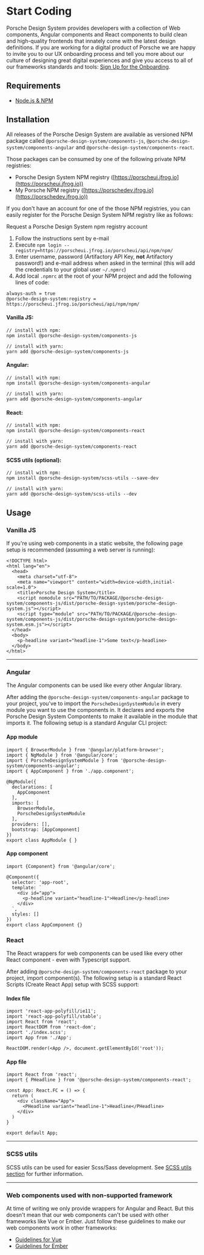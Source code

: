 # Start Coding

Porsche Design System provides developers with a collection of Web components, Angular components and React components to build clean and high-quality frontends that innately come with the latest design definitions. If you are working for a digital product of Porsche we are happy to invite you to our UX onboarding process and tell you more about our culture of designing great digital experiences and give you access to all of our frameworks standards and tools: [Sign Up for the Onboarding](https://ux.porsche.com/). 

## Requirements
* [Node.js & NPM](https://nodejs.org)

## Installation

All releases of the Porsche Design System are available as versioned NPM package called `@porsche-design-system/components-js`, `@porsche-design-system/components-angular` and `@porsche-design-system/components-react`.

Those packages can be consumed by one of the following private NPM registries:
* Porsche Design System NPM registry ([https://porscheui.jfrog.io](https://porscheui.jfrog.io))
* My Porsche NPM registry ([https://porschedev.jfrog.io](https://porschedev.jfrog.io))

If you don't have an account for one of the those NPM registries, you can easily register for the Porsche Design System NPM registry like as follows:


<p-link target="_blank" href="http://eepurl.com/ghVSjH">Request a Porsche Design System npm registry account</p-link>

1. Follow the instructions sent by e-mail
1. Execute `npm login --registry=https://porscheui.jfrog.io/porscheui/api/npm/npm/`
1. Enter username, password (Artifactory API Key, __not__ Artifactory password!) and e-mail address when asked in the terminal (this will add the credentials to your global user `~/.npmrc`)
1. Add local `.npmrc` at the root of your NPM project and add the following lines of code:
``` 
always-auth = true
@porsche-design-system:registry = https://porscheui.jfrog.io/porscheui/api/npm/npm/
``` 

#### Vanilla JS:
``` 
// install with npm:
npm install @porsche-design-system/components-js

// install with yarn:
yarn add @porsche-design-system/components-js
```

#### Angular:
``` 
// install with npm:
npm install @porsche-design-system/components-angular

// install with yarn:
yarn add @porsche-design-system/components-angular
```

#### React:
``` 
// install with npm:
npm install @porsche-design-system/components-react

// install with yarn:
yarn add @porsche-design-system/components-react
```

#### SCSS utils (optional):
``` 
// install with npm:
npm install @porsche-design-system/scss-utils --save-dev

// install with yarn:
yarn add @porsche-design-system/scss-utils --dev
``` 

## Usage

### Vanilla JS

If you're using web components in a static website, the following page setup is recommended (assuming a web server is running):

``` 
<!DOCTYPE html>
<html lang="en">
  <head>
    <meta charset="utf-8">
    <meta name="viewport" content="width=device-width,initial-scale=1.0">
    <title>Porsche Design System</title>
    <script nomodule src="PATH/TO/PACKAGE/@porsche-design-system/components-js/dist/porsche-design-system/porsche-design-system.js"></script>
    <script type="module" src="PATH/TO/PACKAGE/@porsche-design-system/components-js/dist/porsche-design-system/porsche-design-system.esm.js"></script>
  </head>
  <body>
    <p-headline variant="headline-1">Some text</p-headline>
  </body>
</html>
``` 

--- 

### Angular

The Angular components can be used like every other Angular library. 

After adding the `@porsche-design-system/components-angular` package to your project,
you've to import the `PorscheDesignSystemModule` in every module you want to use the
components in. It declares and exports the Porsche Design System Compontents to make
it available in the module that imports it. 
The following setup is a standard Angular CLI project:

#### App module
``` 
import { BrowserModule } from '@angular/platform-browser';
import { NgModule } from '@angular/core';
import { PorscheDesignSystemModule } from '@porsche-design-system/components-angular';
import { AppComponent } from './app.component';

@NgModule({
  declarations: [
    AppComponent
  ],
  imports: [
    BrowserModule,
    PorscheDesignSystemModule
  ],
  providers: [],
  bootstrap: [AppComponent]
})
export class AppModule { }

``` 

#### App component
``` 
import {Component} from '@angular/core';

@Component({
  selector: 'app-root',
  template: `
    <div id="app">
      <p-headline variant="headline-1">Headline</p-headline>
    </div>
  `,
  styles: []
})
export class AppComponent {}
```

### React

The React wrappers for web components can be used like every other React component - even with Typescript support. 

After adding `@porsche-design-system/components-react` package to your project, import component(s).
The following setup is a standard React Scripts (Create React App) setup with SCSS support:

#### Index file
``` 
import 'react-app-polyfill/ie11';
import 'react-app-polyfill/stable';
import React from 'react';
import ReactDOM from 'react-dom';
import './index.scss';
import App from './App';

ReactDOM.render(<App />, document.getElementById('root'));

``` 

#### App file
``` 
import React from 'react';
import { PHeadline } from '@porsche-design-system/components-react';

const App: React.FC = () => {
  return (
    <div className="App">
      <PHeadline variant="headline-1">Headline</PHeadline>
    </div>
  )
}

export default App;
```

--- 

### SCSS utils

SCSS utils can be used for easier Scss/Sass development. See [SCSS utils section](#/web/scss-utils/introduction) for further information.

--- 

### Web components used with non-supported framework

At time of writing we only provide wrappers for Angular and React. But this doesn't mean that our web components can't be used with other frameworks like Vue or Ember. Just follow these guidelines to make our web components work in other frameworks:

- [Guidelines for Vue](https://stenciljs.com/docs/vue)
- [Guidelines for Ember](https://stenciljs.com/docs/ember)
